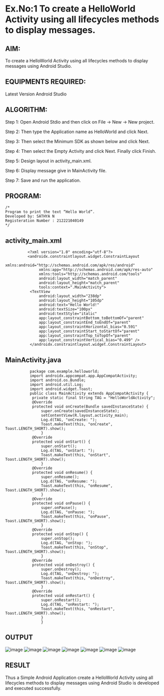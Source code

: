 # Ex.No:1 To create a HelloWorld Activity using all lifecycles methods to display messages.


## AIM:

To create a HelloWorld Activity using all lifecycles methods to display messages using Android Studio.

## EQUIPMENTS REQUIRED:

Latest Version Android Studio

## ALGORITHM:

Step 1: Open Android Stdio and then click on File -> New -> New project.

Step 2: Then type the Application name as HelloWorld and click Next. 

Step 3: Then select the Minimum SDK as shown below and click Next.

Step 4: Then select the Empty Activity and click Next. Finally click Finish.

Step 5: Design layout in activity_main.xml.

Step 6: Display message give in MainActivity file.

Step 7: Save and run the application.

## PROGRAM:
```
/*
Program to print the text “Hello World”.
Developed by: SATHYA N
Registeration Number : 212221040149
*/
```
## activity_main.xml
              <?xml version="1.0" encoding="utf-8"?>
              <androidx.constraintlayout.widget.ConstraintLayout 
                   xmlns:android="http://schemas.android.com/apk/res/android"
                   xmlns:app="http://schemas.android.com/apk/res-auto"
                   xmlns:tools="http://schemas.android.com/tools"
                   android:layout_width="match_parent"
                   android:layout_height="match_parent"
                   tools:context=".MainActivity">
               <TextView
                   android:layout_width="238dp"
                   android:layout_height="105dp"
                   android:text="Hello World!"
                   android:textSize="100px"
                   android:textStyle="italic"
                   app:layout_constraintBottom_toBottomOf="parent"
                   app:layout_constraintEnd_toEndOf="parent"
                   app:layout_constraintHorizontal_bias="0.591"
                   app:layout_constraintStart_toStartOf="parent"
                   app:layout_constraintTop_toTopOf="parent"
                   app:layout_constraintVertical_bias="0.499" />
               </androidx.constraintlayout.widget.ConstraintLayout>
               
## MainActivity.java
               package com.example.helloworld;
               import androidx.appcompat.app.AppCompatActivity;
               import android.os.Bundle;
               import android.util.Log;
               import android.widget.Toast;
               public class MainActivity extends AppCompatActivity {
                private static final String TAG = "HelloWorldActivity";
                @Override
                protected void onCreate(Bundle savedInstanceState) {
                    super.onCreate(savedInstanceState);
                    setContentView(R.layout.activity_main);
                    Log.d(TAG, "onCreate: ");
                    Toast.makeText(this, "onCreate", Toast.LENGTH_SHORT).show();
                    }
                @Override
                protected void onStart() {
                    super.onStart();
                    Log.d(TAG, "onStart: ");
                    Toast.makeText(this, "onStart", Toast.LENGTH_SHORT).show();
                    }
                @Override
                protected void onResume() {
                    super.onResume();
                    Log.d(TAG, "onResume: ");
                    Toast.makeText(this, "onResume", Toast.LENGTH_SHORT).show();
                    }
                @Override
                protected void onPause() {
                    super.onPause();
                    Log.d(TAG, "onPause: ");
                    Toast.makeText(this, "onPause", Toast.LENGTH_SHORT).show();
                    }
                @Override
                protected void onStop() {
                    super.onStop();
                    Log.d(TAG, "onStop: ");
                    Toast.makeText(this, "onStop", Toast.LENGTH_SHORT).show();
                    }
                @Override
                protected void onDestroy() {
                    super.onDestroy();
                    Log.d(TAG, "onDestroy: ");
                    Toast.makeText(this, "onDestroy", Toast.LENGTH_SHORT).show();
                    }
                @Override
                protected void onRestart() {
                    super.onRestart();
                    Log.d(TAG, "onRestart: ");
                    Toast.makeText(this, "onRestart", Toast.LENGTH_SHORT).show();
                    }
                    }

## OUTPUT
![image](https://github.com/Sathya-006/Mobile-Application-Development/assets/121661327/02f3fc11-fc2d-4af2-ad45-fb0e1434dcab)
![image](https://github.com/Sathya-006/Mobile-Application-Development/assets/121661327/a103fb78-20d4-4688-ad22-27dbb96bb6d6)
![image](https://github.com/Sathya-006/Mobile-Application-Development/assets/121661327/c7f30f59-8de5-43dc-8c4f-dcb7b0a83dcb)
![image](https://github.com/Sathya-006/Mobile-Application-Development/assets/121661327/4ed4b3f4-1e99-4e29-8aa2-8b286e92ae3d)
![image](https://github.com/Sathya-006/Mobile-Application-Development/assets/121661327/f73cac24-3f09-4905-9ca2-ebc6633bf20c)
![image](https://github.com/Sathya-006/Mobile-Application-Development/assets/121661327/511c30c0-4d09-4aaf-9022-80b174b5155e)
![image](https://github.com/Sathya-006/Mobile-Application-Development/assets/121661327/da329625-4863-4009-894e-a33e9f1a77d9)




## RESULT
Thus a Simple Android Application create a HelloWorld Activity using all lifecycles methods to display messages using Android Studio is developed and executed successfully.
